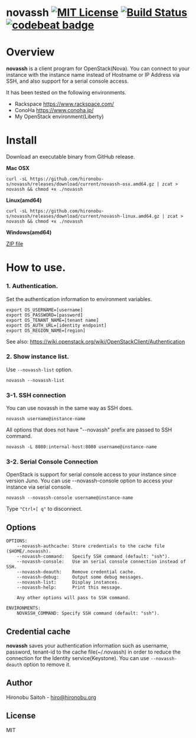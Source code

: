 # novassh [![MIT License](http://img.shields.io/badge/license-MIT-blue.svg?style=flat)](LICENSE) [![Build Status](https://travis-ci.org/hironobu-s/novassh.svg?branch=master)](https://travis-ci.org/hironobu-s/novassh) [![codebeat badge](https://codebeat.co/badges/97e0e868-2796-41d9-82a1-d1740acdc4d3)](https://codebeat.co/projects/github-com-hironobu-s-novassh)

# Overview

**novassh** is a client program for OpenStack(Nova). You can connect to your instance with the instance name instead of Hostname or IP Address via SSH, and also support for a serial console access.

It has been tested on the following environments.

* Rackspace https://www.rackspace.com/
* ConoHa https://www.conoha.jp/
* My OpenStack environment(Liberty)

# Install

Download an executable binary from GitHub release.

**Mac OSX**

```shell
curl -sL https://github.com/hironobu-s/novassh/releases/download/current/novassh-osx.amd64.gz | zcat > novassh && chmod +x ./novassh
```

**Linux(amd64)**

```shell
curl -sL https://github.com/hironobu-s/novassh/releases/download/current/novassh-linux.amd64.gz | zcat > novassh && chmod +x ./novassh
```

**Windows(amd64)**

[ZIP file](https://github.com/hironobu-s/novassh/releases/download/current/novassh.amd64.zip)


# How to use.

### 1. Authentication.

Set the authentication information to environment variables.

```shell
export OS_USERNAME=[username]
export OS_PASSWORD=[password]
export OS_TENANT_NAME=[tenant name]
export OS_AUTH_URL=[identity endpoint]
export OS_REGION_NAME=[region]
```

See also: https://wiki.openstack.org/wiki/OpenStackClient/Authentication

### 2. Show instance list.

Use ``--novassh-list`` option.

```
novassh --novassh-list
```

### 3-1. SSH connection

You can use novassh in the same way as SSH does.

```shell
novassh username@instance-name
```

All options that does not have "--novassh" prefix are passed to SSH command.

```shell
novassh -L 8080:internal-host:8080 username@instance-name
```

### 3-2. Serial Console Connection

OpenStack is support for serial console access to your instance since version Juno. You can use --novassh-console option to access your instance via serial console.

```shell
novassh --novassh-console username@instance-name
```

Type ```"Ctrl+[ q"``` to disconnect.

## Options

```
OPTIONS:
	--novassh-authcache: Store credentials to the cache file ($HOME/.novassh).
	--novassh-command:   Specify SSH command (default: "ssh").
	--novassh-console:   Use an serial console connection instead of SSH.
	--novassh-deauth:    Remove credential cache.
	--novassh-debug:     Output some debug messages.
	--novassh-list:      Display instances.
	--novassh-help:      Print this message.

    Any other options will pass to SSH command.

ENVIRONMENTS:
	NOVASSH_COMMAND: Specify SSH command (default: "ssh").
```

## Credential cache

**novassh** saves your authentication information such as username, password, tenant-id to the cache file(~/.novassh) in order to reduce the connection for the Identity service(Keystone). You can use ```--novassh-deauth``` option to remove it. 


## Author

Hironobu Saitoh - hiro@hironobu.org

## License

MIT
